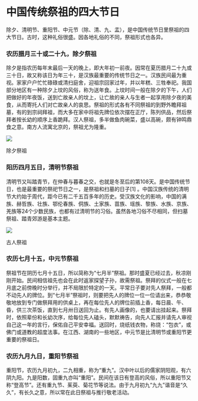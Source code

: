 # 中国传统祭祖的四大节日

除夕、清明节、重阳节、中元节（除、清、九、盂），是中国传统节日里祭祖的四大节日。古时，这种礼俗很盛。因各地礼俗的不同，祭祖形式也各异。

### 农历腊月三十或二十九，除夕祭祖

除夕是指农历每年末最后一天的晚上，即大年初一前夜。因常在夏历腊月二十九或三十日，故又称该日为年三十，是汉族最重要的传统节日之一。汉族民间最为重视。家家户户忙忙碌碌或清扫庭舍，迎祖宗回家过年，并以年糕、三牲奉祀。我国部分地区有一种除夕上坟的风俗，称为送年食。上坟时间一般在除夕的下午，人们把做好的年夜饭，送到亡故亲人的坟上，让亡故的亲人与生者一起享用除夕夜的美食，从而寄托人们对亡故亲人的哀思。祭祖的形式各有不同祭祖的到野外瞻拜祖墓，有的到宗祠拜祖，而大多在家中将祖先牌位依次摆在正厅，陈列供品，然后祭拜者按长幼的顺序上香跪拜。汉人祭祖，多半做鱼肉碗菜，盛以高碗，颇有钟鸣鼎食之意。南方人流寓北京的，祭祖尤为隆重。

![](http://biangbiangpic.b0.upaiyun.com/blog/082e3e5973cfedda410209fa0d9bf1e3.jpg)

除夕祭祖

### 阳历四月五日，清明节祭祖

清明节又叫踏青节，在仲春与暮春之交，也就是冬至后的第108天。是中国传统节日，也是最重要的祭祀节日之一，是祭祖和扫墓的日子[1] 。中国汉族传统的清明节大约始于周代，距今已有二千五百多年的历史。受汉族文化的影响，中国的满族、赫哲族、壮族、鄂伦春族、侗族、土家族、苗族、瑶族、黎族、水族、京族、羌族等24个少数民族，也都有过清明节的习俗。虽然各地习俗不尽相同，但扫墓祭祖、踏青郊游是基本主题。

![](http://biangbiangpic.b0.upaiyun.com/blog/274000e42512a92c71f7232149c32ab0.jpg)

古人祭祖

### 农历七月十五，中元节祭祖

祭祖节在阴历七月十五日，所以简称为“七月半”祭祖。那时盛夏已经过去，秋凉刚刚开始。民间相信祖先也会在此时返家探望子孙，故需祭祖。祭拜的仪式一般在七月底之前傍晚时分举行，并不局限於特定的一天。平常日子要对先人祭拜，一般都不动先人的牌位。到“七月半”祭祖时，则要把先人的牌位一位一位请出来，恭恭敬敬地放到专门做祭拜用的供桌上，再在每位先人的牌位前插上香，每日晨、午、昏，供三次茶饭，直到七月卅日送回为止。有先人画像的，也要请出挂起来。祭拜时，依照辈份和长幼次序，给每位先人磕头，默默祷告，向先人汇报并请先人审视自己这一年的言行，保佑自己平安幸福。送回时，烧纸钱衣物，称烧：“包衣”，或佛门或道教的超度法事。在江西、湖南的一些地区，中元节是比清明节或重阳节更重要的祭祖日。

### 农历九月九日，重阳节祭祖

重阳节，农历九月初九，二九相重，称为“重九”。汉中叶以后的儒家阴阳观，有六阴九阳。九是阳数，固重九亦叫“重阳”。民间在该日有登高的风俗，所以重阳节又称“登高节”。还有重九节、茱萸、菊花节等说法。由于九月初九“九九”谐音是“久久”，有长久之意，所以常在此日祭祖与推行敬老活动。
